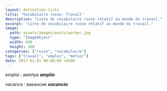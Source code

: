 ```yaml
---
layout: definition-lists
title: "Vocabulaire russe: Travail"
description: "Liste de vocabulaire russe relatif au monde du travail."
excerpt: "Liste de vocabulaire russe relatif au monde du travail."
image:
  path: assets/images/posts/worker.jpg
  type: "ImageObject"
  width: 640
  height: 360
categories: ["russe", "vocabulaire"]
tags: ["travail", "emploi", "métier"]
date: 2017-01-01 00:00:00 +0100
---
```


emploi
: амплуа
*__amplia__*

vacance
: вакансия
*__vacancia__*

